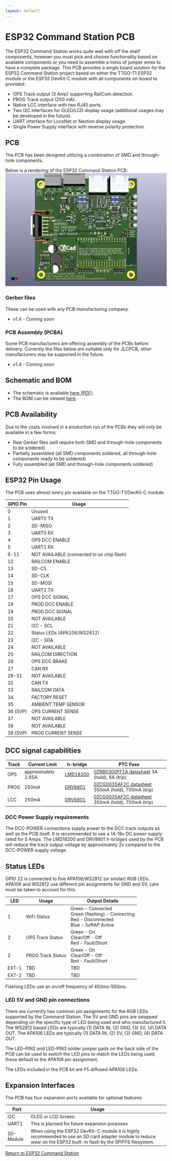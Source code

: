 ```yaml
---
layout: default
---
```


# ESP32 Command Station PCB
The ESP32 Command Station works quite well with off the shelf components, however you must pick and choose functionality based on available components or you need to assemble a mess of jumper wires to have a complete package. This PCB provides a single board solution for the ESP32 Command Station project based on either the TTGO-T1 ESP32 module or the ESP32 DevKit-C module with all components on-board to provided:

* OPS Track output (3 Amp) supporting RailCom detection.
* PROG Track output (250 mA).
* Native LCC interface with two RJ45 ports.
* Two I2C interfaces for OLED/LCD display usage (additional usages may be developed in the future).
* UART interface for LocoNet or Nextion display usage.
* Single Power Supply interface with reverse polarity protection.

## PCB
The PCB has been designed utilizing a combination of SMD and through-hole components.

Below is a rendering of the ESP32 Command Station PCB:
![pcb-front.png](pcb-front.png "PCB front side")

### Gerber files
These can be used with any PCB manufacturing company.

* v1.4 - Coming soon

### PCB Assembly (PCBA)
Some PCB manufacturers are offering assembly of the PCBs before delivery. Currently the files below are suitable only for JLCPCB, other manufacturers may be supported in the future.

* v1.4 - Coming soon

## Schematic and BOM

* The schematic is available [here (PDF)](ESP32-CS.pdf).
* The BOM can be viewed [here](ESP32-CS-BOM.html).

## PCB Availability
Due to the costs involved in a production run of the PCBs they will only be available in a few forms:
* Raw Gerber files (will require both SMD and through-hole components to be soldered)
* Partially assembled (all SMD components soldered, all through-hole components ready to be soldered)
* Fully assembled (all SMD and through-hole components soldered)

## ESP32 Pin Usage
The PCB uses almost every pin available on the TTGO-T1/DevKit-C module.

| GPIO Pin | Usage |
| -------- | ----- |
| 0 | Unused |
| 1 | UART0 TX |
| 2 | SD-MISO |
| 3 | UART0 RX |
| 4 | OPS DCC ENABLE |
| 5 | UART1 RX |
| 6-11 | NOT AVAILABLE (connected to on chip flash) |
| 12 | RAILCOM ENABLE |
| 13 | SD-CS |
| 14 | SD-CLK |
| 15 | SD-MOSI |
| 16 | UART1 TX |
| 17 | OPS DCC SIGNAL |
| 18 | PROG DCC ENABLE |
| 19 | PROG DCC SIGNAL |
| 20 | NOT AVAILABLE |
| 21 | I2C - SCL |
| 22 | Status LEDs (APA106/WS2812) |
| 23 | I2C - SDA |
| 24 | NOT AVAILABLE |
| 25 | RAILCOM DIRECTION |
| 26 | OPS DCC BRAKE  |
| 27 | CAN RX |
| 28-31 | NOT AVAILABLE |
| 32 | CAN TX |
| 33 | RAILCOM DATA |
| 34 | FACTORY RESET |
| 35 | AMBIENT TEMP SENSOR |
| 36 (SVP) | OPS CURRENT SENSE |
| 37 | NOT AVAILABLE |
| 38 | NOT AVAILABLE |
| 39 (SVP) | PROG CURRENT SENSE |

## DCC signal capabilities

| Track | Current Limit | h-bridge | PTC Fuse |
| ----- | ------------- | -------- | -------- |
| OPS | approximately 2.85A | [LMD18200](https://www.ti.com/lit/ds/symlink/lmd18200.pdf) | [0ZRB0300FF1A datasheet](https://www.mouser.com/datasheet/2/643/ds-CP-0zrb-series-1664140.pdf) 3A (hold), 6A (trip) |
| PROG | 250mA | [DRV8801](https://www.ti.com/lit/ds/symlink/drv8801.pdf) | [0ZCG0035AF2C datasheet](https://www.mouser.com/datasheet/2/643/0ZCG_Nov2016-1132141.pdf) 350mA (hold), 700mA (trip)  |
| LCC | 250mA | [DRV8801](https://www.ti.com/lit/ds/symlink/drv8801.pdf) | [0ZCG0035AF2C datasheet](https://www.mouser.com/datasheet/2/643/0ZCG_Nov2016-1132141.pdf) 350mA (hold), 700mA (trip) |


### DCC Power Supply requirements
The DCC-POWER connections supply power to the DCC track outputs as well as the PCB itself. It is recommended to use a 14-18v DC power supply rated for 5 Amps. The LMD18200 and DRV8801 h-bridges used by the PCB will reduce the track output voltage by approximately 2v compared to the DCC-POWER supply voltage.

## Status LEDs
GPIO 22 is connected to five APA106/WS2812 (or similar) RGB LEDs. APA106 and WS2812 use different pin assignments for GND and 5V, care must be taken to account for this.

| LED | Usage | Output Details |
| --- | ----- | -------------- |
| 1 | WiFi Status | Green - Connected<br/>Green (flashing) - Connecting<br/>Red - Disconnected<br/>Blue - SoftAP Active |
| 2 | OPS Track Status | Green - On<br/> Clear/Off - Off<br/>Red - Fault/Short |
| 2 | PROG Track Status | Green - On<br/> Clear/Off - Off<br/>Red - Fault/Short |
| EXT-1 | TBD | TBD |
| EXT-2 | TBD | TBD |

Flashing LEDs use an on/off frequency of 450ms-500ms.

### LED 5V and GND pin connections
There are currently two common pin assignments for the RGB LEDs supported by the Command Station. The 5V and GND pins are swapped depending on the specific type of LED being used and who manufactured it. The WS2812 based LEDs are typically (1) DATA IN, (2) GND, (3) 5V, (4) DATA OUT. The APA106 LEDs are typically (1) DATA IN, (2) 5V, (3) GND, (4) DATA OUT.

The LED-PIN2 and LED-PIN3 solder jumper pads on the back side of the PCB can be used to switch the LED pins to match the LEDs being used, these default to the APA106 pin assignment.

The LEDs included in the PCB kit are F5 diffused APA106 LEDs.

## Expansion Interfaces
The PCB has four expansion ports available for optional features:

| Port | Usage |
| ---- | ----- |
| I2C | OLED or LCD Screen. |
| UART1 | This is planned for future expansion purposes. |
| SD-Module | When using the ESP32 DevKit-C module it is highly recommended to use an SD card adapter module to reduce wear on the ESP32 built-in flash by the SPIFFS filesystem. |

[Return to ESP32 Command Station](./index.html)
